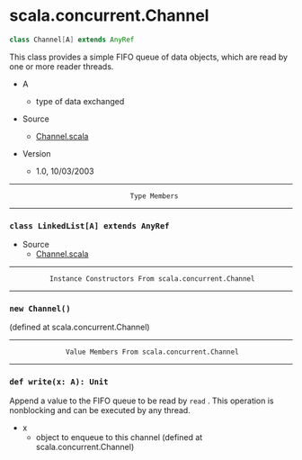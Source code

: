 
#                           scala.concurrent.Channel                           #

```scala
class Channel[A] extends AnyRef
```

This class provides a simple FIFO queue of data objects, which are read by one
or more reader threads.

* A
  * type of data exchanged

* Source
  * [Channel.scala](https://github.com/scala/scala/tree/6d09a1ba5f/src/library/scala/concurrent/Channel.scala#L1)
* Version
  * 1.0, 10/03/2003


--------------------------------------------------------------------------------
                                  Type Members
--------------------------------------------------------------------------------


### `class LinkedList[A] extends AnyRef`                                     ###

* Source
  * [Channel.scala](https://github.com/scala/scala/tree/6d09a1ba5f/src/library/scala/concurrent/Channel.scala#L1)


--------------------------------------------------------------------------------
              Instance Constructors From scala.concurrent.Channel
--------------------------------------------------------------------------------


### `new Channel()`                                                          ###

(defined at scala.concurrent.Channel)


--------------------------------------------------------------------------------
                  Value Members From scala.concurrent.Channel
--------------------------------------------------------------------------------


### `def write(x: A): Unit`                                                  ###

Append a value to the FIFO queue to be read by `read` . This operation is
nonblocking and can be executed by any thread.

* x
  * object to enqueue to this channel
(defined at scala.concurrent.Channel)
